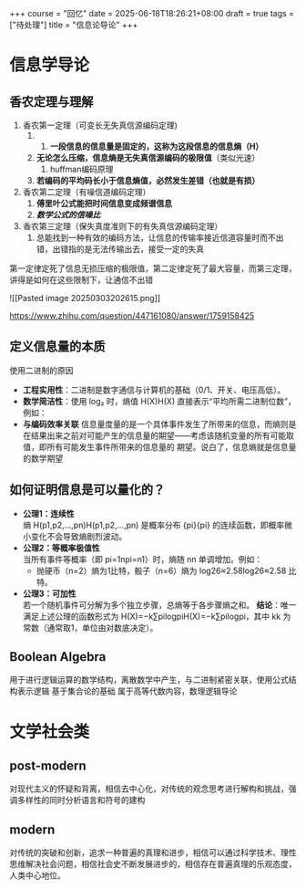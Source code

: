 +++
course = "回忆"
date = 2025-06-18T18:26:21+08:00
draft = true
tags = ["待处理"]
title = "信息论导论"
+++

# 信息学导论
## 香农定理与理解
1. 香农第一定理（可变长无失真信源编码定理)
	1. 1. **一段信息的信息量是固定的，这称为这段信息的信息熵（H）**
	2. **无论怎么压缩，信息熵是无失真信源编码的极限值**（类似光速）
		1. huffman编码原理
	3. **若编码的平均码长小于信息熵值，必然发生差错（也就是有损）**
2. 香农第二定理（有噪信道编码定理）
	1. **傅里叶公式能把时间信息变成频谱信息**
	2. **_数学公式的信噪比_**
3. 香农第三定理（保失真度准则下的有失真信源编码定理）
	1. 总能找到一种有效的编码方法，让信息的传输率接近信道容量时而不出错，出错指的是无法传输出去，接受一定的失真

第一定律定死了信息无损压缩的极限值，第二定律定死了最大容量，而第三定理，讲得是如何在这些限制下，让通信不出错

![[Pasted image 20250303202615.png]]

https://www.zhihu.com/question/447161080/answer/1759158425


## 定义信息量的本质
使用二进制的原因
- **工程实用性**：二进制是数字通信与计算机的基础（0/1、开关、电压高低）。
- **数学简洁性**：使用 log₂ 时，熵值 H(X)H(X) 直接表示“平均所需二进制位数”，例如：
- **与编码效率关联**
信息量度量的是一个具体事件发生了所带来的信息，而熵则是在结果出来之前对可能产生的信息量的期望——考虑该随机变量的所有可能取值，即所有可能发生事件所带来的信息量的 期望。说白了，信息熵就是信息量的数学期望

## 如何证明信息是可以量化的？
- **公理1：连续性**  
    熵 H(p1,p2,…,pn)H(p1​,p2​,…,pn​) 是概率分布 {pi}{pi​} 的连续函数，即概率微小变化不会导致熵剧烈波动。
- **公理2：等概率极值性**  
    当所有事件等概率（即 pi=1npi​=n1​）时，熵随 nn 单调增加。例如：
    - 抛硬币（n=2）熵为1比特，骰子（n=6）熵为 log⁡26≈2.58log2​6≈2.58 比特。
- **公理3：可加性**  
    若一个随机事件可分解为多个独立步骤，总熵等于各步骤熵之和。
**结论**：唯一满足上述公理的函数形式为 H(X)=−k∑pilog⁡piH(X)=−k∑pi​logpi​，其中 kk 为常数（通常取1，单位由对数底决定）。

## Boolean Algebra
用于进行逻辑运算的数学结构，离散数学中产生，与二进制紧密关联，使用公式结构表示逻辑
基于集合论的基础
属于高等代数内容，数理逻辑导论

# 文学社会类
## post-modern
对现代主义的怀疑和背离，相信去中心化，对传统的观念思考进行解构和挑战，强调多样性的同时分析语言和符号的建构
## modern
对传统的突破和创新，追求一种普遍的真理和进步，相信可以通过科学技术、理性思维解决社会问题，相信社会史不断发展进步的，相信存在普遍真理的乐观态度，人类中心地位。